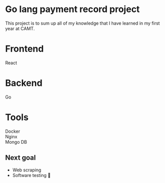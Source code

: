 # Go lang payment record project  
 This project is to sum up all of my knowledge that I have learned in my first year at CAMT.  
# Frontend  
React  

# Backend  
Go  

# Tools  
Docker   
Nginx  
Mongo DB  

## Next goal
- Web scraping
- Software testing 🤣  

